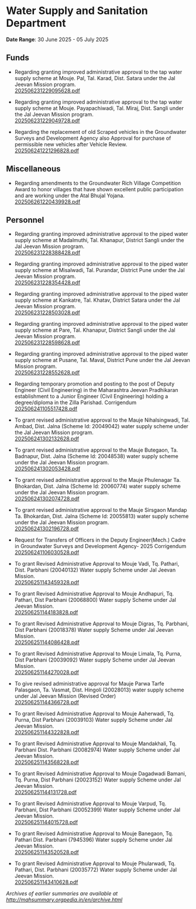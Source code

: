 # Water Supply and Sanitation Department

**Date Range**: 30 June 2025 - 05 July 2025


## Funds
- Regarding granting improved administrative approval to the tap water supply scheme at Mouje. Pal, Tal. Karad, Dist. Satara under the Jal Jeevan Mission program.\
  [202506231229095628.pdf](https://gr.maharashtra.gov.in/Site/Upload/Government%20Resolutions/English/202506231229095628.pdf)

- Regarding granting improved administrative approval to the tap water supply scheme at Mouje. Payapachiwadi, Tal. Miraj, Dist. Sangli under the Jal Jeevan Mission program.\
  [202506231229049728.pdf](https://gr.maharashtra.gov.in/Site/Upload/Government%20Resolutions/English/202506231229049728.pdf)

- Regarding the replacement of old Scraped vehicles in the Groundwater Surveys and Development Agency also Approval for purchase of permissible new vehicles after Vehicle Review.\
  [202506241221296828.pdf](https://gr.maharashtra.gov.in/Site/Upload/Government%20Resolutions/English/202506241221296828.pdf)

## Miscellaneous
- Regarding amendments to the Groundwater Rich Village Competition Award to honor villages that have shown excellent public participation and are working under the Atal Bhujal Yojana.\
  [202506261220439928.pdf](https://gr.maharashtra.gov.in/Site/Upload/Government%20Resolutions/English/202506261220439928.pdf)

## Personnel
- Regarding granting improved administrative approval to the piped water supply scheme at Madalmuthi, Tal. Khanapur, District Sangli under the Jal Jeevan Mission program.\
  [202506231228388428.pdf](https://gr.maharashtra.gov.in/Site/Upload/Government%20Resolutions/English/202506231228388428.pdf)

- Regarding granting improved administrative approval to the piped water supply scheme at Misalwadi, Tal. Purandar, District Pune under the Jal Jeevan Mission program.\
  [202506231228354428.pdf](https://gr.maharashtra.gov.in/Site/Upload/Government%20Resolutions/English/202506231228354428.pdf)

- Regarding granting improved administrative approval to the piped water supply scheme at Kankatre, Tal. Khatav, District Satara under the Jal Jeevan Mission program.\
  [202506231228503028.pdf](https://gr.maharashtra.gov.in/Site/Upload/Government%20Resolutions/English/202506231228503028.pdf)

- Regarding granting improved administrative approval to the piped water supply scheme at Pare, Tal. Khanapur, District Sangli under the Jal Jeevan Mission program.\
  [202506231228598628.pdf](https://gr.maharashtra.gov.in/Site/Upload/Government%20Resolutions/English/202506231228598628.pdf)

- Regarding granting improved administrative approval to the piped water supply scheme at Pusane, Tal. Maval, District Pune under the Jal Jeevan Mission program.\
  [202506231228552628.pdf](https://gr.maharashtra.gov.in/Site/Upload/Government%20Resolutions/English/202506231228552628.pdf)

- Regarding temporary promotion and posting to the post of Deputy Engineer (Civil Engineering) in the Maharashtra Jeevan Pradhikaran establishment to a Junior Engineer (Civil Engineering) holding a degree/diploma in the Zilla Parishad. Corrigendum\
  [202506241105517428.pdf](https://gr.maharashtra.gov.in/Site/Upload/Government%20Resolutions/English/202506241105517428.pdf)

- To grant revised administrative approval to the Mauje Nihalsingwadi, Tal. Ambad, Dist. Jalna (Scheme Id: 20049042) water supply scheme under the Jal Jeevan Mission program.\
  [202506241302132628.pdf](https://gr.maharashtra.gov.in/Site/Upload/Government%20Resolutions/English/202506241302132628.pdf)

- To grant revised administrative approval to the Mauje Butegaon, Ta. Badnapur, Dist. Jalna (Scheme Id: 20048538) water supply scheme under the Jal Jeevan Mission program.\
  [202506241302053428.pdf](https://gr.maharashtra.gov.in/Site/Upload/Government%20Resolutions/English/202506241302053428.pdf)

- To grant revised administrative approval to the Mauje Phulenagar Ta. Bhokardan, Dist. Jalna (Scheme Id: 20060774) water supply scheme under the Jal Jeevan Mission program.\
  [202506241302074728.pdf](https://gr.maharashtra.gov.in/Site/Upload/Government%20Resolutions/English/202506241302074728.pdf)

- To grant revised administrative approval to the Mauje Sirsgaon Mandap Ta. Bhokardan, Dist. Jalna (Scheme Id: 20055813) water supply scheme under the Jal Jeevan Mission program.\
  [202506241302196728.pdf](https://gr.maharashtra.gov.in/Site/Upload/Government%20Resolutions/English/202506241302196728.pdf)

- Request for Transfers of Officers in the Deputy Engineer(Mech.) Cadre in Groundwater Surveys and Development Agency- 2025 Corrigendum\
  [202506241106030528.pdf](https://gr.maharashtra.gov.in/Site/Upload/Government%20Resolutions/English/202506241106030528.pdf)

- To grant Revised Administrative Approval to Mouje Vadi, Tq. Pathari, Dist. Parbhani (20040132) Water supply Scheme under Jal Jeevan Mission.\
  [202506251143459328.pdf](https://gr.maharashtra.gov.in/Site/Upload/Government%20Resolutions/English/202506251143459328.pdf)

- To grant Revised Administrative Approval to Mouje Andhapuri, Tq. Pathari, Dist Parbhani (20068800)  Water supply Scheme under Jal Jeevan Mission.\
  [202506251144183828.pdf](https://gr.maharashtra.gov.in/Site/Upload/Government%20Resolutions/English/202506251144183828.pdf)

- To grant Revised Administrative Approval to Mouje Digras, Tq. Parbhani, Dist Parbhani (20018378)  Water supply Scheme under Jal Jeevan Mission.\
  [202506251144086428.pdf](https://gr.maharashtra.gov.in/Site/Upload/Government%20Resolutions/English/202506251144086428.pdf)

- To grant Revised Administrative Approval to Mouje Limala, Tq. Purna, Dist Parbhani (20039092) Water supply Scheme under Jal Jeevan Mission.\
  [202506251144270028.pdf](https://gr.maharashtra.gov.in/Site/Upload/Government%20Resolutions/English/202506251144270028.pdf)

- To give revised administrative approval for Mauje Parwa Tarfe Palasgaon, Ta. Vasmat, Dist. Hingoli (20028013) water supply scheme under Jal Jeevan Mission (Revised Order)\
  [202506251144366728.pdf](https://gr.maharashtra.gov.in/Site/Upload/Government%20Resolutions/English/202506251144366728.pdf)

- To grant Revised Administrative Approval to Mouje Aaherwadi, Tq. Purna, Dist Parbhani (20039103)  Water supply Scheme under Jal Jeevan Mission.\
  [202506251144322828.pdf](https://gr.maharashtra.gov.in/Site/Upload/Government%20Resolutions/English/202506251144322828.pdf)

- To grant Revised Administrative Approval to Mouje Mandakhali, Tq. Parbhani Dist. Parbhani (20082974)  Water supply Scheme under Jal Jeevan Mission.\
  [202506251143568228.pdf](https://gr.maharashtra.gov.in/Site/Upload/Government%20Resolutions/English/202506251143568228.pdf)

- To grant Revised Administrative Approval to Mouje Dagadwadi Bamani, Tq. Purna, Dist Parbhani (20023152)  Water supply Scheme under Jal Jeevan Mission.\
  [202506251144131728.pdf](https://gr.maharashtra.gov.in/Site/Upload/Government%20Resolutions/English/202506251144131728.pdf)

- To grant Revised Administrative Approval to Mouje Varpud, Tq. Parbhani, Dist Parbhani (20052399)  Water supply Scheme under Jal Jeevan Mission.\
  [202506251144015728.pdf](https://gr.maharashtra.gov.in/Site/Upload/Government%20Resolutions/English/202506251144015728.pdf)

- To grant Revised Administrative Approval to Mouje Banegaon, Tq. Pathari Dist. Parbhani (7945396)  Water supply Scheme under Jal Jeevan Mission.\
  [202506251143520528.pdf](https://gr.maharashtra.gov.in/Site/Upload/Government%20Resolutions/English/202506251143520528.pdf)

- To grant Revised Administrative Approval to Mouje Phularwadi, Tq. Pathari, Dist. Parbhani (20035772)  Water supply Scheme under Jal Jeevan Mission.\
  [202506251143410628.pdf](https://gr.maharashtra.gov.in/Site/Upload/Government%20Resolutions/English/202506251143410628.pdf)


*Archives of earlier summaries are available at http://mahsummary.orgpedia.in/en/archive.html*